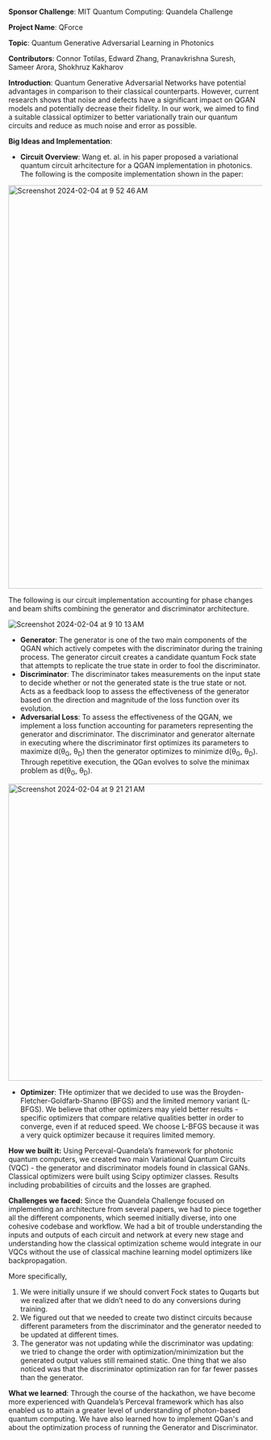 **Sponsor Challenge**: MIT Quantum Computing: Quandela Challenge

**Project Name**: QForce

**Topic**: Quantum Generative Adversarial Learning in Photonics
 
**Contributors**: Connor Totilas, Edward Zhang, Pranavkrishna Suresh, Sameer Arora, Shokhruz Kakharov

**Introduction**:
Quantum Generative Adversarial Networks have potential advantages in comparison to their classical counterparts. However, current research shows that noise and defects have a significant impact on QGAN models and potentially decrease their fidelity. In our work, we aimed to find a suitable classical optimizer to better variationally train our quantum circuits and reduce as much noise and error as possible.

**Big Ideas and Implementation**:
- **Circuit Overview**: Wang et. al. in his paper proposed a variational quantum circuit arhcitecture for a QGAN implementation in photonics. The following is the composite implementation shown in the paper:
<img width="800" alt="Screenshot 2024-02-04 at 9 52 46 AM" src="https://github.com/pranavkrishnasuresh/Photonic-Quantum-GAN/assets/85195581/31865952-054b-4e45-b87e-5b01c60211e8">

  The following is our circuit implementation accounting for phase changes and beam shifts combining the generator and discriminator architecture.
  
  ![Screenshot 2024-02-04 at 9 10 13 AM](https://github.com/pranavkrishnasuresh/Photonic-Quantum-GAN/assets/85195581/0d740ef9-4c13-435a-b465-4f74c8dec7a5)

- **Generator**: The generator is one of the two main components of the QGAN which actively competes with the discriminator during the training process. 
The generator circuit creates a candidate quantum Fock state that attempts to replicate the true state in order to fool the discriminator.
- **Discriminator**:
The discriminator takes measurements on the input state to decide whether or not the generated state is the true state or not.
Acts as a feedback loop to assess the effectiveness of the generator based on the direction and magnitude of the loss function over its evolution.
- **Adversarial Loss**:
To assess the effectiveness of the QGAN, we implement a loss function accounting for parameters representing the generator and discriminator.
The discriminator and generator alternate in executing where the discriminator first optimizes its parameters to maximize d(θ<sub>G</sub>, θ<sub>D</sub>) then the generator optimizes to minimize d(θ<sub>G</sub>, θ<sub>D</sub>).
Through repetitive execution, the QGan evolves to solve the minimax problem as d(θ<sub>G</sub>, θ<sub>D</sub>).
<img width="589" alt="Screenshot 2024-02-04 at 9 21 21 AM" src="https://github.com/pranavkrishnasuresh/Photonic-Quantum-GAN/assets/85195581/1e2ee748-6d71-48a5-a1f7-18fd85039a05">

- **Optimizer**: 
THe optimizer that we decided to use was the Broyden-Fletcher-Goldfarb-Shanno (BFGS) and the limited memory variant (L-BFGS). We believe that other optimizers may yield better results - specific optimizers that compare relative qualities better in order to converge, even if at reduced speed. We choose L-BFGS because it was a very quick optimizer because it requires limited memory.

**How we built it:**
Using Perceval-Quandela’s framework for photonic quantum computers, we created two main Variational Quantum Circuits (VQC) - the generator and discriminator models found in classical GANs. Classical optimizers were built using Scipy optimizer classes. Results including probabilities of circuits and the losses are graphed.

**Challenges we faced:**
Since the Quandela Challenge focused on implementing an architecture from several papers, we had to piece together all the different components, which seemed initially diverse, into one cohesive codebase and workflow. We had a bit of trouble understanding the inputs and outputs of each circuit and network at every new stage and understanding how the classical optimization scheme would integrate in our VQCs without the use of classical machine learning model optimizers like backpropagation. 

More specifically, 
1. We were initially unsure if we should convert Fock states to Quqarts but we realized after that we didn’t need to do any conversions during training.
2. We figured out that we needed to create two distinct circuits because different parameters from the discriminator and the generator needed to be updated at different times.
3. The generator was not updating while the discriminator was updating: we tried to change the order with optimization/minimization but the generated output values still remained static. One thing that we also noticed was that the discriminator optimization ran for far fewer passes than the generator. 

**What we learned**:
Through the course of the hackathon, we have become more experienced with Quandela’s Perceval framework which has also enabled us to attain a greater level of understanding of photon-based quantum computing. We have also learned how to implement QGan's and about the optimization process of running the Generator and Discriminator.

